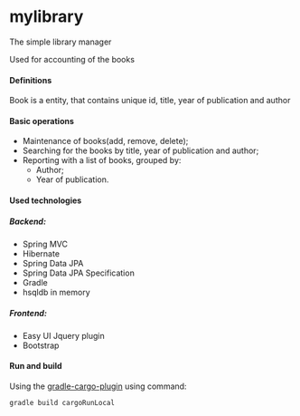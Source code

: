 # mylibrary
The simple library manager

Used for accounting of the books

#### Definitions
Book is a entity, that contains unique id, title, year of publication and author 

#### Basic operations
* Maintenance of books(add, remove, delete);
* Searching for the books by title, year of publication and author;  
* Reporting with a list of books, grouped by:
  * Author;
  * Year of publication.  

#### Used technologies
##### Backend:
* Spring MVC
* Hibernate
* Spring Data JPA
* Spring Data JPA Specification 
* Gradle 
* hsqldb in memory
##### Frontend:
* Easy UI Jquery plugin
* Bootstrap

#### Run and build 
Using the
[gradle-cargo-plugin](https://github.com/bmuschko/gradle-cargo-plugin) 
using command:
```
gradle build cargoRunLocal
```






